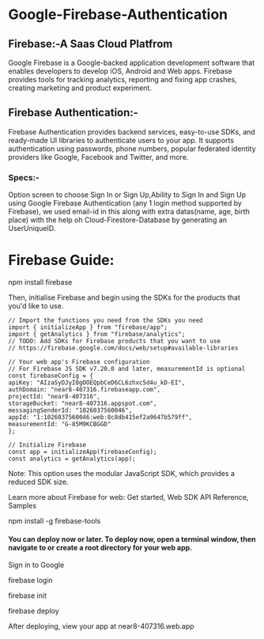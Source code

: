 # Google-Firebase-Authentication

## Firebase:-A Saas Cloud Platfrom

Google Firebase is a Google-backed application development software that enables developers to develop iOS, Android and Web apps. Firebase provides tools for tracking analytics, reporting and fixing app crashes, creating marketing and product experiment.

## Firebase Authentication:-

Firebase Authentication provides backend services, easy-to-use SDKs, and ready-made UI libraries to authenticate users to your app. It supports authentication using passwords, phone numbers, popular federated identity providers like Google, Facebook and Twitter, and more.

### Specs:-

Option screen to choose Sign In or Sign Up,Ability to Sign In and Sign Up using Google Firebase Authentication (any 1 login method supported by Firebase), we used email-id in this along with extra datas(name, age, birth place) with the help oh Cloud-Firestore-Database by generating an UserUniqueID.

# Firebase Guide:

npm install firebase

Then, initialise Firebase and begin using the SDKs for the products that you'd like to use.

```
// Import the functions you need from the SDKs you need
import { initializeApp } from "firebase/app";
import { getAnalytics } from "firebase/analytics";
// TODO: Add SDKs for Firebase products that you want to use
// https://firebase.google.com/docs/web/setup#available-libraries

// Your web app's Firebase configuration
// For Firebase JS SDK v7.20.0 and later, measurementId is optional
const firebaseConfig = {
apiKey: "AIzaSyDJyI0gOOEQpbCeD6CL6zhxc5d4u_kD-EI",
authDomain: "near8-407316.firebaseapp.com",
projectId: "near8-407316",
storageBucket: "near8-407316.appspot.com",
messagingSenderId: "1026037560046",
appId: "1:1026037560046:web:8c8db415ef2a9647b579ff",
measurementId: "G-85M9KCBGGD"
};

// Initialize Firebase
const app = initializeApp(firebaseConfig);
const analytics = getAnalytics(app);
```

Note: This option uses the modular JavaScript SDK, which provides a reduced SDK size.

Learn more about Firebase for web: Get started, Web SDK API Reference, Samples

npm install -g firebase-tools

#### You can deploy now or later. To deploy now, open a terminal window, then navigate to or create a root directory for your web app.

Sign in to Google

firebase login

firebase init

firebase deploy

After deploying, view your app at near8-407316.web.app
